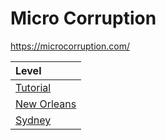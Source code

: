 # Micro Corruption

https://microcorruption.com/

| Level |
|:------|
| [Tutorial](Tutorial) |
| [New Orleans](NewOrleans) |
| [Sydney](Sydney) |
